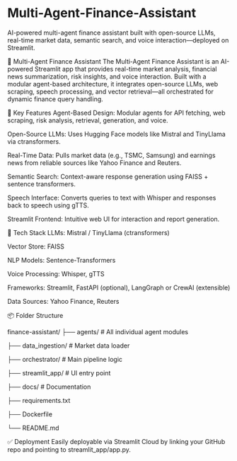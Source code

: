 # Multi-Agent-Finance-Assistant
AI-powered multi-agent finance assistant built with open-source LLMs, real-time market data, semantic search, and voice interaction—deployed on Streamlit.


🧠 Multi-Agent Finance Assistant
The Multi-Agent Finance Assistant is an AI-powered Streamlit app that provides real-time market analysis, financial news summarization, risk insights, and voice interaction. Built with a modular agent-based architecture, it integrates open-source LLMs, web scraping, speech processing, and vector retrieval—all orchestrated for dynamic finance query handling.

🚀 Key Features
Agent-Based Design: Modular agents for API fetching, web scraping, risk analysis, retrieval, generation, and voice.

Open-Source LLMs: Uses Hugging Face models like Mistral and TinyLlama via ctransformers.

Real-Time Data: Pulls market data (e.g., TSMC, Samsung) and earnings news from reliable sources like Yahoo Finance and Reuters.

Semantic Search: Context-aware response generation using FAISS + sentence transformers.

Speech Interface: Converts queries to text with Whisper and responses back to speech using gTTS.

Streamlit Frontend: Intuitive web UI for interaction and report generation.

🧱 Tech Stack
LLMs: Mistral / TinyLlama (ctransformers)

Vector Store: FAISS

NLP Models: Sentence-Transformers

Voice Processing: Whisper, gTTS

Frameworks: Streamlit, FastAPI (optional), LangGraph or CrewAI (extensible)

Data Sources: Yahoo Finance, Reuters

📦 Folder Structure

finance-assistant/
├── agents/               # All individual agent modules

├── data_ingestion/       # Market data loader

├── orchestrator/         # Main pipeline logic

├── streamlit_app/        # UI entry point

├── docs/                 # Documentation

├── requirements.txt

├── Dockerfile

└── README.md


✅ Deployment
Easily deployable via Streamlit Cloud by linking your GitHub repo and pointing to streamlit_app/app.py.




